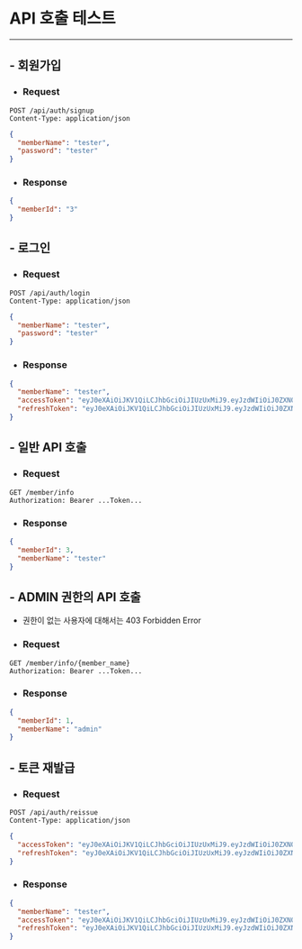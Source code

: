 # API 호출 테스트

-----------------------------------------

## - 회원가입
- ### Request
```HTTP
POST /api/auth/signup
Content-Type: application/json
```
```json
{
  "memberName": "tester",
  "password": "tester"
}
```
- ### Response
```json
{
  "memberId": "3"
}
```


## - 로그인
- ### Request
```HTTP
POST /api/auth/login
Content-Type: application/json
```
```json
{
  "memberName": "tester", 
  "password": "tester"
}
```
- ### Response
```json
{
  "memberName": "tester",
  "accessToken": "eyJ0eXAiOiJKV1QiLCJhbGciOiJIUzUxMiJ9.eyJzdWIiOiJ0ZXN0ZXIiLCJhdXRoIjoiUk9MRV9NRU1CRVIiLCJpYXQiOjE2ODk2NzM1NzYsImV4cCI6MTY4OTY3NTM3Nn0.TJnNMLPjw-cv0v-OJr4bhnKO7iLcAK31oLivApzalLAYxOd8MOFqRaC5SFXwCkRKZDTiYlrOaD_ikyupDSUPTw",
  "refreshToken": "eyJ0eXAiOiJKV1QiLCJhbGciOiJIUzUxMiJ9.eyJzdWIiOiJ0ZXN0ZXIiLCJhdXRoIjoiUk9MRV9NRU1CRVIiLCJpYXQiOjE2ODk2NzM1NzYsImV4cCI6MTY5MDI3ODM3Nn0.LbsZxFKduiYapLsP-pg83POtNRAFzcQVD6T83Cn5DXE1mJ5qORtcydwv3uiufw4T-aEV7hwptPeGFErd54wp2A"
}
```


## - 일반 API 호출
- ### Request
```HTTP
GET /member/info
Authorization: Bearer ...Token...
```
- ### Response
```json
{
  "memberId": 3,
  "memberName": "tester"
}
```


## - ADMIN 권한의 API 호출
- 권한이 없는 사용자에 대해서는 403 Forbidden Error
- ### Request
```HTTP
GET /member/info/{member_name}
Authorization: Bearer ...Token...
```
- ### Response
```json
{
  "memberId": 1,
  "memberName": "admin"
}
```


## - 토큰 재발급
- ### Request
```HTTP
POST /api/auth/reissue 
Content-Type: application/json
```
```json
{
  "accessToken": "eyJ0eXAiOiJKV1QiLCJhbGciOiJIUzUxMiJ9.eyJzdWIiOiJ0ZXN0ZXIiLCJhdXRoIjoiUk9MRV9NRU1CRVIiLCJpYXQiOjE2ODk2NzUyOTcsImV4cCI6MTY4OTY3NzA5N30.t17cJ3nd6VdTedOO-m74ZdHS_ylMjYs25vdUf3nWKOVVwC99IElOP8HGHrsmLw55_vnHyYeF-ivYxYIs5nS42w",
  "refreshToken": "eyJ0eXAiOiJKV1QiLCJhbGciOiJIUzUxMiJ9.eyJzdWIiOiJ0ZXN0ZXIiLCJhdXRoIjoiUk9MRV9NRU1CRVIiLCJpYXQiOjE2ODk2NzUyOTcsImV4cCI6MTY5MDI4MDA5N30.NeJPocgBIPVIdT6NC30ALrKVQiork_D-2KawExrF6-yX-l7hue8dyhyKu5306FaGRc5Osrj9Hq8YitDBm66NGw"
}
```
- ### Response
```json
{
  "memberName": "tester",
  "accessToken": "eyJ0eXAiOiJKV1QiLCJhbGciOiJIUzUxMiJ9.eyJzdWIiOiJ0ZXN0ZXIiLCJhdXRoIjoiUk9MRV9NRU1CRVIiLCJpYXQiOjE2ODk2NzUzMDgsImV4cCI6MTY4OTY3NzEwOH0.WrhaOBT2hj1l9LeoOZCFbyFH8AQsnZYQz-U-XyaoQRhDsCk1p5ulcmFpZo9NHfbk2f4y7fd-OkP5Ry6xEYr_kA",
  "refreshToken": "eyJ0eXAiOiJKV1QiLCJhbGciOiJIUzUxMiJ9.eyJzdWIiOiJ0ZXN0ZXIiLCJhdXRoIjoiUk9MRV9NRU1CRVIiLCJpYXQiOjE2ODk2NzUzMDgsImV4cCI6MTY5MDI4MDEwOH0.SqnNy2T10MQpZZzoMc31TsNlb-g0BEvngCIat4w6o4uG_nLUTaiZSXSmf6XaeT15YZrz7oKgZDMVWTEVFlBM8g"
}
```
